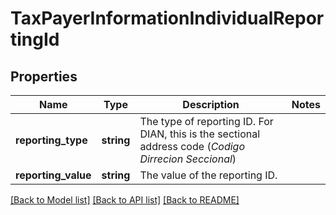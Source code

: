 # TaxPayerInformationIndividualReportingId

## Properties
Name | Type | Description | Notes
------------ | ------------- | ------------- | -------------
**reporting_type** | **string** | The type of reporting ID. For DIAN, this is the sectional address code (*Codigo Dirrecion Seccional*) | 
**reporting_value** | **string** | The value of the reporting ID. | 

[[Back to Model list]](../../README.md#documentation-for-models) [[Back to API list]](../../README.md#documentation-for-api-endpoints) [[Back to README]](../../README.md)

